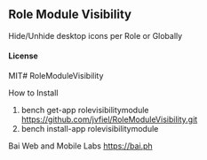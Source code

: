 ## Role Module Visibility

Hide/Unhide desktop icons per Role or Globally

#### License

MIT# RoleModuleVisibility

How to Install

1) bench get-app rolevisibilitymodule https://github.com/jvfiel/RoleModuleVisibility.git
2) bench install-app rolevisibilitymodule

Bai Web and Mobile Labs https://bai.ph
